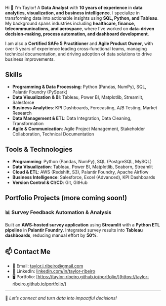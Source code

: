 Hi 👋 I'm Taylor! A **Data Analyst** with **10 years of experience** in **data analytics, visualization, and business intelligence**. I specialize in transforming data into actionable insights using **SQL, Python, and Tableau**. My background spans industries including **healthcare, finance, telecommunications, and aerospace**, where I’ve worked on **data-driven decision-making, process automation, and dashboard development**.  

I am also a **Certified SAFe 5 Practitioner** and **Agile Product Owner**, with over 5 years of experience leading cross-functional teams, managing technical documentation, and driving adoption of data solutions to drive business improvements.  

## Skills  
- **Programming & Data Processing**: Python (Pandas, NumPy), SQL, Palantir Foundry (PySpark)  
- **Data Visualization & BI**: Tableau, Power BI, Matplotlib, Streamlit, Salesforce  
- **Business Analytics**: KPI Dashboards, Forecasting, A/B Testing, Market Research  
- **Data Management & ETL**: Data Integration, Data Cleaning, Transformation  
- **Agile & Communication**: Agile Project Management, Stakeholder Collaboration, Technical Documentation

## Tools & Technologies  
- **Programming**: Python (Pandas, NumPy), SQL (PostgreSQL, MySQL)  
- **Data Visualization**: Tableau, Power BI, Matplotlib, Seaborn, Streamlit  
- **Cloud & ETL**: AWS (Redshift, S3), Palantir Foundry, Apache Airflow  
- **Business Intelligence**: Salesforce, Excel (Advanced), KPI Dashboards  
- **Version Control & CI/CD**: Git, GitHub  

## Portfolio Projects (more coming soon!) 
### 📊 Survey Feedback Automation & Analysis  
Built an **AWS-hosted survey application** using **Streamlit** with a **Python ETL pipeline** in **Palantir Foundry**. Integrated survey results into **Tableau dashboards**, reducing manual effort by **50%**.  

## 📫 Contact Me  
- 📧 Email: [taylor.j.ribeiro@gmail.com](mailto:taylor.j.ribeiro@gmail.com)  
- 💼 LinkedIn: [linkedin.com/in/taylor-ribeiro](https://www.linkedin.com/in/taylor-ribeiro)  
- 🖥️ Portfolio: [https://taylor-ribeiro.github.io/portfolio/](https://taylor-ribeiro.github.io/portfolio/) 

---

🚀 *Let’s connect and turn data into impactful decisions!*  
